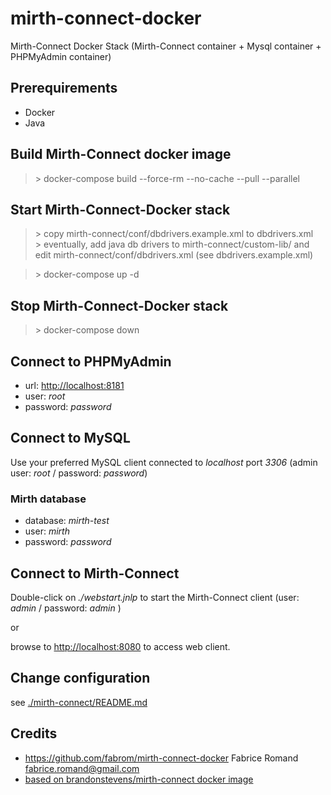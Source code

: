 # mirth-connect-docker

Mirth-Connect Docker Stack (Mirth-Connect container + Mysql container + PHPMyAdmin container)

## Prerequirements

- Docker
- Java

## Build Mirth-Connect docker image

  > \> docker-compose build --force-rm --no-cache --pull --parallel

## Start Mirth-Connect-Docker stack

  > \> copy mirth-connect/conf/dbdrivers.example.xml to dbdrivers.xml  
  > \> eventually, add java db drivers to mirth-connect/custom-lib/ and
    edit mirth-connect/conf/dbdrivers.xml (see dbdrivers.example.xml)

  > \> docker-compose up -d

## Stop Mirth-Connect-Docker stack

  > \> docker-compose down

## Connect to PHPMyAdmin

- url: [http://localhost:8181]()
- user: *root*
- password: *password*

## Connect to MySQL

Use your preferred MySQL client connected to *localhost* port *3306*
(admin user: *root* / password: *password*)

### Mirth database

- database: *mirth-test*
- user: *mirth*
- password: *password*

## Connect to Mirth-Connect

Double-click on *./webstart.jnlp* to start the Mirth-Connect client
(user: *admin* / password: *admin* )

or

browse to [http://localhost:8080]() to access web client.

## Change configuration

see [./mirth-connect/README.md](./mirth-connect/README.md)

## Credits

- https://github.com/fabrom/mirth-connect-docker Fabrice Romand <fabrice.romand@gmail.com>
- [based on brandonstevens/mirth-connect docker image](https://hub.docker.com/r/brandonstevens/mirth-connect/)
